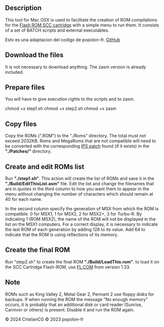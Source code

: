 ## Description

This tool for Mac OSX is used to facilitate the creation of ROM compilations for the [Flash ROM SCC cartridge](https://www.msx.org/wiki/Popolon-fr_Flash-ROM_SCC_Cartridge) with a simple menu to run them. It consists of a set of BATCH scripts and external executables.

Esto es una adaptacion del codigo de popolon-fr. [GitHub](https://github.com/popolonfr/Roms-Collection-Maker)

## Download the files

It is not necessary to download anything. The zasm version is already included.

## Prepare files

You will have to give execution rights to the scripts and to zasm.

chmod +x step1.sh
chmod +x step2.sh
chmod +x zasm

## Copy files

Copy the ROMs (".ROM") to the "./Roms" directory. The total must not exceed 2032KB. Roms and MegaRoms that are not compatible will need to be converted with the corresponding [IPS patch](https://www.msx.org/wiki/How_to_use_IPS_files)  found (if it exists) in the **"./Patches/"** directory.

## Create and edit ROMs list

Run **"./step1.sh"**. This action will create the list of ROMs and save it in the **"./Build/EditThisList.asm"** file. Edit the list and change the filenames that are in quotes in the third column to how you want them to appear in the menu without changing the number of characters which should remain at 40 for each name.

In the second column specify the generation of MSX from which the ROM is compatible. 0 for MSX1, 1 for MSX2, 2 for MSX2+, 3 for Turbo-R. By indicating 1 (ROM MSX2), the name of the ROM will not be displayed in the list on the MSX1 computers. For a correct display, it is necessary to indicate the last ROM of each generation by adding 128 to its value. Add 64 to indicate that the ROM is using reflections of its memory.

## Create the final ROM

Run "step2.sh" to create the final ROM **"./Build/LoadThis.rom"**. to load it on the SCC Cartridge Flash-ROM, use [FL.COM](https://github.com/gdx-msx/FL/tree/master/FL-V133) from version 1.33.

## Note

ROMs such as King Valley 2, Metal Gear 2, Pennant 2 use floppy disks for backups. If when running the ROM the message "No enough memory" occurs, it is probably that an additional disk or card reader (Sunrise, Carnivor or others) is present. Disable it and run the ROM again.

&copy; 2024 CristianCG
&copy; 2023 popolon-fr
